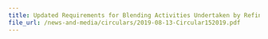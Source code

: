 ```yaml
---
title: Updated Requirements for Blending Activities Undertaken by Refineries and Licensed Warehouses for Petroleum
file_url: /news-and-media/circulars/2019-08-13-Circular152019.pdf
---
```

